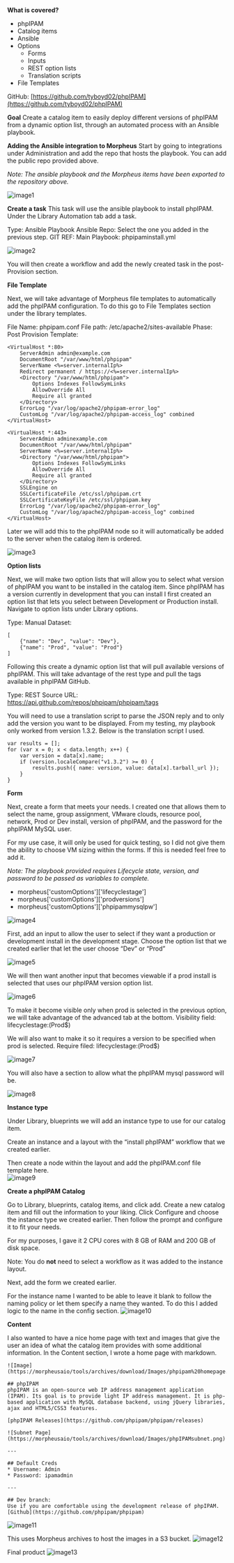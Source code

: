 **What is covered?**

* phpIPAM
* Catalog items
* Ansible
* Options
  * Forms
  * Inputs
  * REST option lists
  * Translation scripts
* File Templates

GitHub: [https://github.com/tyboyd02/phpIPAM](https://github.com/tyboyd02/phpIPAM)

**Goal**
Create a catalog item to easily deploy different versions of phpIPAM from a dynamic option list, through an automated process with an Ansible playbook.

**Adding the Ansible integration to Morpheus**
Start by going to integrations under Administration and add the repo that hosts the playbook. You can add the public repo provided above.

_Note: The ansible playbook and the Morpheus items have been exported to the repository above._

![image1](https://github.com/tyboyd02/phpIPAM/assets/121468777/094d0ffe-a4a1-47b0-8484-dd5d23841db3)

**Create a task**
This task will use the ansible playbook to install phpIPAM.
Under the Library Automation tab add a task.

Type: Ansible Playbook
Ansible Repo: Select the one you added in the previous step.
GIT REF: Main
Playbook: phpipaminstall.yml

![image2](https://github.com/tyboyd02/phpIPAM/assets/121468777/c359da2e-37e0-40b3-a1e6-8cc69199268e)

You will then create a workflow and add the newly created task in the post-Provision section. 

**File Template**

Next, we will take advantage of Morpheus file templates to automatically add the phpIPAM configuration. To do this go to File Templates section under the library templates.

File Name: phpipam.conf
File path: /etc/apache2/sites-available
Phase: Post Provision
Template:
```
<VirtualHost *:80>
    ServerAdmin admin@example.com
    DocumentRoot "/var/www/html/phpipam"
    ServerName <%=server.internalIp%>
    Redirect permanent / https://<%=server.internalIp%>
    <Directory "/var/www/html/phpipam">
        Options Indexes FollowSymLinks
        AllowOverride All
        Require all granted
    </Directory>
    ErrorLog "/var/log/apache2/phpipam-error_log"
    CustomLog "/var/log/apache2/phpipam-access_log" combined
</VirtualHost>

<VirtualHost *:443>
    ServerAdmin adminexample.com
    DocumentRoot "/var/www/html/phpipam"
    ServerName <%=server.internalIp%>
    <Directory "/var/www/html/phpipam">
        Options Indexes FollowSymLinks
        AllowOverride All
        Require all granted
    </Directory>
    SSLEngine on
    SSLCertificateFile /etc/ssl/phpipam.crt
    SSLCertificateKeyFile /etc/ssl/phpipam.key
    ErrorLog "/var/log/apache2/phpipam-error_log"
    CustomLog "/var/log/apache2/phpipam-access_log" combined
</VirtualHost>
```
Later we will add this to the phpIPAM node so it will automatically be added to the server when the catalog item is ordered. 

![image3](https://github.com/tyboyd02/phpIPAM/assets/121468777/af87ea31-2092-4068-a446-3fd70f644127)

**Option lists**

Next, we will make two option lists that will allow you to select what version of phpIPAM you want to be installed in the catalog item. Since phpIPAM has a version currently in development that you can install I first created an option list that lets you select between Development or Production install. Navigate to option lists under Library options.

Type: Manual
Dataset:
```
[
    {"name": "Dev", "value": "Dev"},
    {"name": "Prod", "value": "Prod"}
]
```
Following this create a dynamic option list that will pull available versions of phpIPAM. This will take advantage of the rest type and pull the tags available in phpIPAM GitHub.

Type: REST
Source URL: https://api.github.com/repos/phpipam/phpipam/tags

You will need to use a translation script to parse the JSON reply and to only add the version you want to be displayed. From my testing, my playbook only worked from version 1.3.2. Below is the translation script I used. 

```
var results = [];
for (var x = 0; x < data.length; x++) {
    var version = data[x].name; 
    if (version.localeCompare("v1.3.2") >= 0) {
        results.push({ name: version, value: data[x].tarball_url });
    }
}
```

**Form**

Next, create a form that meets your needs. I created one that allows them to select the name, group assignment, VMware clouds, resource pool, network, Prod or Dev install, version of phpIPAM, and the password for the phpIPAM MySQL user.

For my use case, it will only be used for quick testing, so I did not give them the ability to choose VM sizing within the forms. If this is needed feel free to add it.

_Note: The playbook provided requires Lifecycle state, version, and password to be passed as variables to complete._
* morpheus['customOptions']['lifecyclestage']
* morpheus['customOptions']['prodversions']
* morpheus['customOptions']['phpipammysqlpw']

![image4](https://github.com/tyboyd02/phpIPAM/assets/121468777/3ad2ff27-5fcc-4e07-a776-fba1493d81b5)

First, add an input to allow the user to select if they want a production or development install in the development stage. Choose the option list that we created earlier that let the user choose “Dev” or “Prod”

![image5](https://github.com/tyboyd02/phpIPAM/assets/121468777/99f9a232-1ec4-4cc3-82ba-d2a1e05a1769)

We will then want another input that becomes viewable if a prod install is selected that uses our phpIPAM version option list.

![image6](https://github.com/tyboyd02/phpIPAM/assets/121468777/3ec801a9-0e41-4359-b384-436c5af56295)

To make it become visible only when prod is selected in the previous option, we will take advantage of the advanced tab at the bottom. 
Visibility field: lifecyclestage:(Prod$)

We will also want to make it so it requires a version to be specified when prod is selected. 
Require filed: lifecyclestage:(Prod$)

![image7](https://github.com/tyboyd02/phpIPAM/assets/121468777/11421afd-896e-4427-9a51-cdb7bb3c9246)

 You will also have a section to allow what the phpIPAM mysql password will be. 

![image8](https://github.com/tyboyd02/phpIPAM/assets/121468777/3a3d54a9-3120-46ac-a0f3-3133a14692a2)

**Instance type**

Under Library, blueprints we will add an instance type to use for our catalog item.

Create an instance and a layout with the “install phpIPAM” workflow that we created earlier.

Then create a node within the layout and add the phpIPAM.conf file template here.<br>
![image9](https://github.com/tyboyd02/phpIPAM/assets/121468777/796123a4-8a72-4102-b4a3-0f6ff217aebf)

**Create a phpIPAM Catalog**

Go to Library, blueprints, catalog items, and click add. Create a new catalog item and fill out the information to your liking. Click Configure and choose the instance type we created earlier. Then follow the prompt and configure it to fit your needs.

For my purposes, I gave it 2 CPU cores with 8 GB of RAM and 200 GB of disk space.

Note: You do **not** need to select a workflow as it was added to the instance layout.

Next, add the form we created earlier.

For the instance name I wanted to be able to leave it blank to follow the naming policy or let them specify a name they wanted. To do this I added logic to the name in the config section.
![image10](https://github.com/tyboyd02/phpIPAM/assets/121468777/a08e5e4c-7a9c-4086-83d1-43ddaec29c93)

**Content**

I also wanted to have a nice home page with text and images that give the user an idea of what the catalog item provides with some additional information. In the Content section, I wrote a home page with markdown.

```
![Image](https://morpheusaio/tools/archives/download/Images/phpipam%20homepage.png)

## phpIPAM
phpIPAM is an open-source web IP address management application (IPAM). Its goal is to provide light IP address management. It is php-based application with MySQL database backend, using jQuery libraries, ajax and HTML5/CSS3 features.

[phpIPAM Releases](https://github.com/phpipam/phpipam/releases)

![Subnet Page](https://morpheusaio/tools/archives/download/Images/phpIPAMsubnet.png)

---

## Default Creds 
* Username: Admin
* Password: ipamadmin

---

## Dev branch: 
Use if you are comfortable using the development release of phpIPAM. 
[Github](https://github.com/phpipam/phpipam)
```
![image11](https://github.com/tyboyd02/phpIPAM/assets/121468777/2364a6a2-c625-4856-847c-d14d7b57adbb)

This uses Morpheus archives to host the images in a S3 bucket.
![image12](https://github.com/tyboyd02/phpIPAM/assets/121468777/570c6da7-1a8e-44ef-ab2e-e582b9e5e140)

Final product
![image13](https://github.com/tyboyd02/phpIPAM/assets/121468777/100e6e39-69df-4b76-99f1-dedcdfc62a10)
